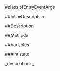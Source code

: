 #class ofEntryEventArgs


<!--
_visible: True_
_advanced: False_
_istemplated: False_
-->

##InlineDescription






##Description





##Methods



##Variables



###int  state

<!--
_name: state_
_type: int _
_access: public_
_version_started: 0.8.0_
_version_deprecated: _
_summary: _
_visible: True_
_constant: True_
_advanced: False_
-->

_description: _








<!----------------------------------------------------------------------------->

